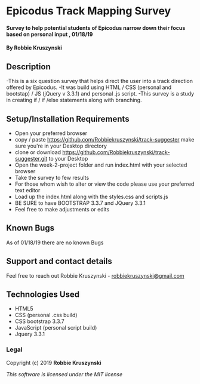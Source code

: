 # Epicodus Track Mapping Survey

#### Survey to help potential students of Epicodus narrow down their focus based on personal input , 01/18/19

#### By Robbie Kruszynski

## Description

-This is a six question survey that helps direct the user into a track direction offered by Epicodus.
-It was build using HTML / CSS (personal and bootstap) / JS (jQuery v 3.3.1) and personal .js script.
-This survey is a study in creating if / if /else statements along with branching.

## Setup/Installation Requirements

* Open your preferred browser
* copy / paste https://github.com/Robbiekruszynski/track-suggester
make sure you're in your Desktop directory
* clone or download https://github.com/Robbiekruszynski/track-suggester.git to your Desktop
* Open the week-2-project folder and run index.html with your selected browser
* Take the survey to few results
* For those whom wish to alter or view the code please use your preferred text editor  
* Load up the index.html along with the styles.css and scripts.js
* BE SURE to have BOOTSTRAP 3.3.7 and JQuery 3.3.1
* Feel free to make adjustments or edits

## Known Bugs

As of 01/18/19 there are no known Bugs

## Support and contact details

Feel free to reach out
Robbie Kruszynski - robbiekruszynski@gmail.com

## Technologies Used
* HTML5
* CSS (personal .css build)
* CSS bootstrap 3.3.7
* JavaScript (personal script build)
* Jquery 3.3.1

### Legal

Copyright (c) 2019 **Robbie Kruszynski**

*This software is licensed under the MIT license*
